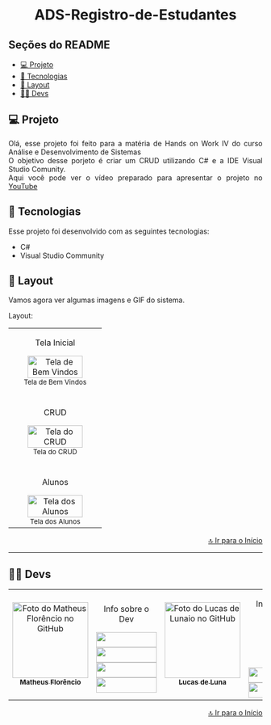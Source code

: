 <h1 align="center" id="inicio">ADS-Registro-de-Estudantes</h1>


## Seções do README

<ul>
  <li><a href="#projeto">💻 Projeto</a></li>
  <li><a href="#tecnologias">🚀 Tecnologias</a></li>
  <li><a href="#layout">🔖 Layout</a></li>
  <li><a href="#devs">👩‍💻 Devs</a></li>
</ul>

## <a id="projeto">💻 Projeto</a>

<p align="justify">
  Olá, esse projeto foi feito para a matéria de Hands on Work IV do curso Análise e Desenvolvimento de Sistemas<br>
  O objetivo desse porjeto é criar um CRUD utilizando C# e a IDE Visual Studio Comunity.<br>
  Aqui você pode ver o vídeo preparado para apresentar o projeto no <a href="https://youtu.be/3nXLiyt3rL0">YouTube</a>
</p>

## <a id="tecnologias">🚀 Tecnologias</a>

Esse projeto foi desenvolvido com as seguintes tecnologias:

- C#
- Visual Studio Community


## <a id="layout">🔖 Layout</a>

Vamos agora ver algumas imagens e GIF do sistema.<br>

Layout:
<div align="center">
<table>
  <tr>
    <td align="center">
          <p>Tela Inicial</p>
      <img width="80%" src="https://github.com/1matheusflorencio/ADS-Registro-de-Estudantes/blob/master/README%20arquivos/Tela%20de%20Bem%20Vindos.png?raw=true" alt="Tela de Bem Vindos" /><br>
        <sub>
         Tela de Bem Vindos
        </sub>
    </td>
  </tr>
  <tr>
    <td align="center">
      <br>
          <p>CRUD</p>
      <img width="80%" src="https://github.com/1matheusflorencio/ADS-Registro-de-Estudantes/blob/master/README%20arquivos/Telas%20do%20CRUD.png?raw=true" alt="Tela do CRUD" /><br>
        <sub>
         Tela do CRUD
        </sub>
    </td>
  </tr>
    <tr>
    <td align="center">
      <br>
          <p>Alunos</p>
      <img width="80%" src="https://github.com/1matheusflorencio/ADS-Registro-de-Estudantes/blob/master/README%20arquivos/Tela%20de%20Alunos.png?raw=true" alt="Tela dos Alunos" /><br>
        <sub>
         Tela dos Alunos
        </sub>
    </td>
  </tr>
</table>
<p width="100%" align="end"><a href="#inicio">🔝 Ir para o Início</a></p>
</div>

---

## <a id="devs">👩‍💻 Devs</a> 

<table>
  <tr>
    <td align="center">
    <a text-decoration="none" href="https://github.com/1matheusflorencio">
      <img src="https://avatars.githubusercontent.com/u/68713424?s=400&u=62c303b85a95a013cccd6cbd6084952fbc06a4db&v=4" width="150px;" alt="Foto do Matheus Florêncio no GitHub"/>       <br>
        <sub>
          <b>Matheus Florêncio</b> <br>
        </sub>
    </a>
    </td>
      <td align="center" width="150px">
        <p>Info sobre o Dev</p>
          <a href="https://www.matheusflorencio.com" target="_blank"><img height="30px" width="120px" src="https://img.shields.io/badge/website-000000?style=for-the-badge&logo=About.me&logoColor=white"></a>
          <br>
          <a href="https://www.linkedin.com/in/matheus-flor%C3%AAncio/" target="_blank"><img height="30px" width="120px" src="https://img.shields.io/badge/LinkedIn-0077B5?style=for-the-badge&logo=linkedin&logoColor=white"></a>
          <br>
          <a href="https://www.instagram.com/1matheusflorencio/" target="_blank"><img height="30px" width="120px" src="https://img.shields.io/badge/Instagram-E4405F?style=for-the-badge&logo=instagram&logoColor=white" target="_blank"></a>
          <br>
          <a href="https://www.youtube.com/channel/UCH1VWs-9V63VyGkrcSbtXIg" target="_blank"><img height="30px" width="120px" src="https://img.shields.io/badge/YouTube-FF0000?style=for-the-badge&logo=youtube&logoColor=white" target="_blank"></a>
      </td>       
       <!-- Outro Dev -->
        <td align="center">
    <a text-decoration="none" href="#">
      <img src="https://avatars.githubusercontent.com/u/80532267?v=4" width="150px;" alt="Foto do Lucas de Lunaio no GitHub"/>
      <br>
        <sub>
          <b>Lucas de Luna</b> <br>
        </sub>
    </a>
    </td>
      <td align="center" width="150px">
      <!-- Informações Sobre o Dev e Links para suas redes -->
        <p>Info sobre o Dev</p>
          <br>
          <br>
          <br>
          <br>
          <a href="https://github.com/LucasLTCouto" target="_blank"><img height="30px" width="120px" src="https://img.shields.io/badge/GitHub-100000?style=for-the-badge&logo=github&logoColor=white"></a>
          <a href="https://www.instagram.com/lucasdeluna11/" target="_blank"><img height="30px" width="120px" src="https://img.shields.io/badge/Instagram-E4405F?style=for-the-badge&logo=instagram&logoColor=white" target="_blank"></a>
      </td>
            <td align="center">
    <a text-decoration="none" href="#">
      <img src="https://avatars.githubusercontent.com/u/84678879?v=4" width="150px;" alt="Foto do Lucas de Lunaio no GitHub"/>
      <br>
        <sub>
          <b>Evandro Orlandini</b> <br>
        </sub>
    </a>
    </td>
    <!-- Informações Sobre o Dev e Links para suas redes -->
      <td align="center" width="150px">
        <p>Info sobre o Dev</p>
          <br>
          <br>
          <br>
          <br>
          <a href="https://github.com/EvandroOrlandini" target="_blank"><img height="30px" width="120px" src="https://img.shields.io/badge/GitHub-100000?style=for-the-badge&logo=github&logoColor=white"></a>
      </td>
    </tr>
</table>

<p width="100%" align="end"><a href="#inicio">🔝 Ir para o Início</a></p>
